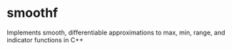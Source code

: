 # smoothf
Implements smooth, differentiable approximations to max, min, range, and indicator functions in C++
